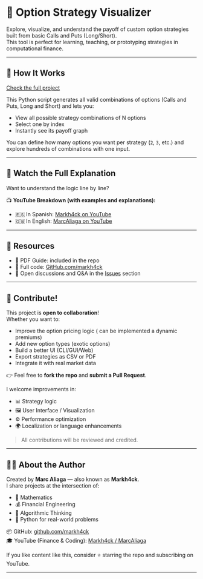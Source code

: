 # 🧠 Option Strategy Visualizer

Explore, visualize, and understand the payoff of custom option strategies built from basic Calls and Puts (Long/Short).  
This tool is perfect for learning, teaching, or prototyping strategies in computational finance.

---

## 📘 How It Works

[Check the full project]([https://www.youtube.com/@Markh4ck](https://www.markaliaga.com/projects/option-strategy-visualizer))  


This Python script generates all valid combinations of options (Calls and Puts, Long and Short) and lets you:

- View all possible strategy combinations of N options
- Select one by index
- Instantly see its payoff graph

You can define how many options you want per strategy (`2`, `3`, etc.) and explore hundreds of combinations with one input.

---

## 🎥 Watch the Full Explanation

Want to understand the logic line by line?

📺 **YouTube Breakdown (with examples and explanations):**

- 🇪🇸 In Spanish: [Markh4ck on YouTube](https://www.youtube.com/@Markh4ck)  
- 🇬🇧 In English: [MarcAliaga on YouTube](https://www.youtube.com/@MarcAliaga)

---

## 📂 Resources

- 🧾 PDF Guide: included in the repo
- 🧠 Full code: [GitHub.com/markh4ck](https://github.com/markh4ck)
- 💬 Open discussions and Q&A in the [Issues](https://github.com/markh4ck) section

---

## 🤝 Contribute!

This project is **open to collaboration**!  
Whether you want to:

- Improve the option pricing logic ( can be implemented a dynamic premiums)
- Add new option types (exotic options)
- Build a better UI (CLI/GUI/Web)
- Export strategies as CSV or PDF
- Integrate it with real market data

👉 Feel free to **fork the repo** and **submit a Pull Request**.

I welcome improvements in:

- 📊 Strategy logic
- 🖼️ User Interface / Visualization
- ⚙️ Performance optimization
- 🌍 Localization or language enhancements

> All contributions will be reviewed and credited.

---

## 🧑‍💻 About the Author

Created by **Marc Aliaga** — also known as **Markh4ck**.  
I share projects at the intersection of:

- 🧠 Mathematics
- 💰 Financial Engineering
- 🧮 Algorithmic Thinking
- 🐍 Python for real-world problems

📦 GitHub: [github.com/markh4ck](https://github.com/markh4ck)  
🎓 YouTube (Finance & Coding): [Markh4ck / MarcAliaga](https://www.youtube.com/@Markh4ck)

If you like content like this, consider ⭐️ starring the repo and subscribing on YouTube.

---

